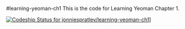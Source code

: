 #learning-yeoman-ch1
This is the code for Learning Yeoman Chapter 1.

[ ![Codeship Status for jonniespratley/learning-yeoman-ch1](https://www.codeship.io/projects/85317300-033b-0132-c1a0-6602e923814a/status)](https://www.codeship.io/projects/30368)]

